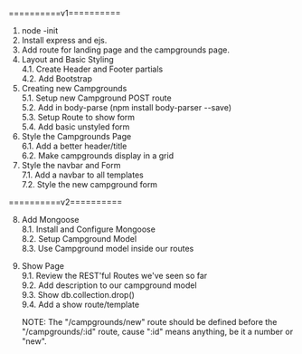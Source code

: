 ==========v1==========	

1. node -init  
2. Install express and ejs.  
3. Add route for landing page and the campgrounds page.  
4. Layout and Basic Styling  
	4.1. Create Header and Footer partials  
	4.2. Add Bootstrap  
5. Creating new Campgrounds  
	5.1. Setup new Campground POST route  
	5.2. Add in body-parse (npm install body-parser --save)  
	5.3. Setup Route to show form  
	5.4. Add basic unstyled form  
6. Style the Campgrounds Page  
	6.1. Add a better header/title  
	6.2. Make campgrounds display in a grid  
7. Style the navbar and Form  
	7.1. Add a navbar to all templates  
	7.2. Style the new campground form  

==========v2==========	
  
8. Add Mongoose  
	8.1. Install and Configure Mongoose  
	8.2. Setup Campground Model  
	8.3. Use Campground model inside our routes  
9. Show Page  
	9.1. Review the REST'ful Routes we've seen so far  
	9.2. Add description to our campground model  
	9.3. Show db.collection.drop()  
	9.4. Add a show route/template  
  
	NOTE: The "/campgrounds/new" route should be defined before the "/campgrounds/:id" route, cause ":id" means anything, be it a number or "new".  
  